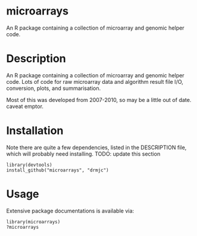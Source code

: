 microarrays
===========
An R package containing a collection of microarray and genomic helper code. 

Description
===========
An R package containing a collection of microarray and genomic helper code. Lots of code for raw microarray data and algorithm result file I/O, conversion, plots, and summarisation. 

Most of this was developed from 2007-2010, so may be a little out of date. caveat emptor.

Installation
============
Note there are quite a few dependencies, listed in the DESCRIPTION file, which will probably need installing. 
TODO: update this section

    library(devtools)
    install_github("microarrays", "drmjc")

Usage
=====
Extensive package documentations is available via:

	library(microarrays)
	?microarrays
